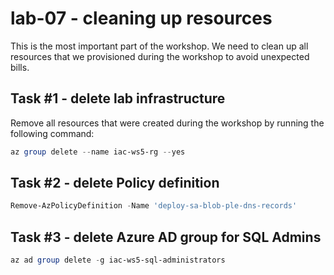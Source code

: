 # lab-07 - cleaning up resources

This is the most important part of the workshop. We need to clean up all resources that we provisioned during the workshop to avoid unexpected bills.

## Task #1 - delete lab infrastructure

Remove all resources that were created during the workshop by running the following command:

```powershell
az group delete --name iac-ws5-rg --yes
```

## Task #2 - delete Policy definition

```powershell	
Remove-AzPolicyDefinition -Name 'deploy-sa-blob-ple-dns-records'
```

## Task #3 - delete Azure AD group for SQL Admins

```powershell
az ad group delete -g iac-ws5-sql-administrators
```
